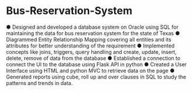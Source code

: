 # Bus-Reservation-System
● Designed and developed a database system on Oracle using SQL for maintaining the data for bus reservation system for the state of Texas
● Diagrammed Entity Relationship Mapping covering all entities and its attributes for better understanding of the requirement
● Implemented concepts like joins, triggers, query handling and create, update, insert, delete, remove of data from the database
● Established a connection to connect the UI to the database using Flask API in python
● Created a User Interface using HTML and python MVC to retrieve data on the page
● Generated reports using cube, roll up and over clauses in SQL to study the patterns and trends in data.
